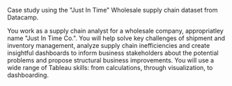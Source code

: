 Case study using the "Just In Time" Wholesale supply chain dataset from Datacamp.

You work as a supply chain analyst for a wholesale company, appropriatley name "Just In Time Co.". You will help solve key challenges of shipment and inventory management, analyze supply chain inefficiencies and create insightful dashboards to inform business stakeholders about the potential problems and propose structural business improvements. You will use a wide range of Tableau skills: from calculations, through visualization, to dashboarding.
